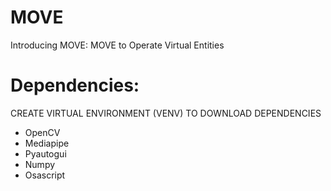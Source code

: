 # MOVE
Introducing MOVE: MOVE to Operate Virtual Entities

# Dependencies:

CREATE VIRTUAL ENVIRONMENT (VENV) TO DOWNLOAD DEPENDENCIES

- OpenCV
- Mediapipe
- Pyautogui
- Numpy
- Osascript
